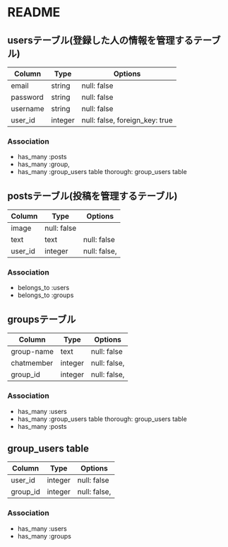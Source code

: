 # README

## usersテーブル(登録した人の情報を管理するテーブル)
|Column|Type|Options|
|------|----|-------|
|email|string|null: false|
|password|string|null: false|
|username|string|null: false|
|user_id|integer|null: false, foreign_key: true|
### Association
- has_many :posts
- has_many :group,  
- has_many :group_users table  thorough:  group_users table


## postsテーブル(投稿を管理するテーブル)
|Column|Type|Options|
|------|----|-------|
|image|null: false|
|text|text|null: false|
|user_id|integer|null: false,|
### Association
- belongs_to :users
- belongs_to :groups


## groupsテーブル
|Column|Type|Options|
|------|----|-------|
|group-name|text|null: false|
|chatmember|integer|null: false, |
|group_id|integer|null: false, |
### Association
- has_many :users  
- has_many :group_users table  thorough:  group_users table
- has_many :posts



## group_users table
|Column|Type|Options|
|------|----|-------|
|user_id|integer|null: false|
|group_id|integer|null: false, |
### Association
- has_many :users  
- has_many :groups  
